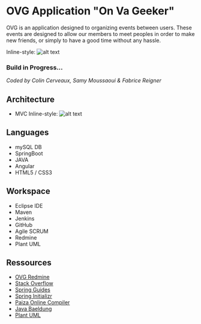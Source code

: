 OVG Application "On Va Geeker"
==============================

OVG is an application designed to organizing events between users. These events are designed to allow our members to meet peoples in order to make new friends, or simply to have a good time without any hassle.

Inline-style: 
![alt text](http://dev10.tactfactory.com/attachments/download/16/OVG_logo_prop3.png "Logo OVG")

### Build in Progress...

_Coded by Colin Cerveaux, Samy Moussaoui & Fabrice Reigner_

Architecture
------------
* MVC
Inline-style: 
![alt text](https://www.peerbits.com/wp-content/uploads/2018/04/mobile-app-architectures.jpg "Software Engineering")

Languages
---------
* mySQL DB
* SpringBoot
* JAVA
* Angular
* HTML5 / CSS3

Workspace
---------
* Eclipse IDE
* Maven
* Jenkins
* GitHub
* Agile SCRUM
* Redmine
* Plant UML

Ressources
----------
- [OVG Redmine](http://dev10.tactfactory.com/)
- [Stack Overflow](https://stackoverflow.com/questions/tagged/java)
- [Spring Guides](https://spring.io/guides)
- [Spring Initializr](https://start.spring.io/)
- [Paiza Online Compiler](https://paiza.io/en)
- [Java Baeldung](https://www.baeldung.com/java-try-with-resources)
- [Plant UML](http://plantuml.com/fr/download)

